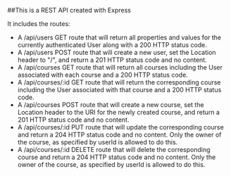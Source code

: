 ##This is a REST API created with Express

It includes the routes:
- A /api/users GET route that will return all properties and values for the currently authenticated User along with a 200 HTTP status code.
- A /api/users POST route that will create a new user, set the Location header to "/", and return a 201 HTTP status code and no content.
- A /api/courses GET route that will return all courses including the User associated with each course and a 200 HTTP status code.
- A /api/courses/:id GET route that will return the corresponding course including the User associated with that course and a 200 HTTP status code.
- A /api/courses POST route that will create a new course, set the Location header to the URI for the newly created course, and return a 201 HTTP status code and no content.
- A /api/courses/:id PUT route that will update the corresponding course and return a 204 HTTP status code and no content. Only the owner of the course, as specified by userId is allowed to do this.
- A /api/courses/:id DELETE route that will delete the corresponding course and return a 204 HTTP status code and no content. Only the owner of the course, as specified by userId is allowed to do this.